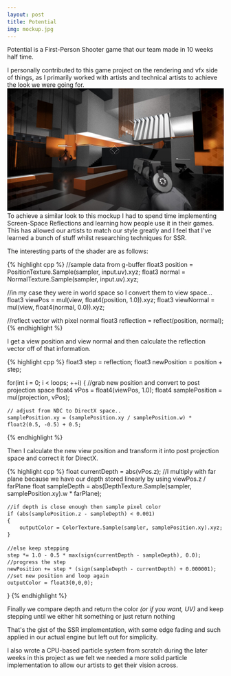 ```yaml
---
layout: post
title: Potential
img: mockup.jpg
---
```


Potential is a First-Person Shooter game that our team made in 10 weeks half time.

I personally contributed to this game project on the rendering and vfx side of things, as I primarily worked with artists and technical artists to achieve the look we were going for. ![](../assets/mockup.jpg)
To achieve a similar look to this mockup I had to spend time implementing Screen-Space Reflections and learning how people use it in their games.
This has allowed our artists to match our style greatly and I feel that I've learned a bunch of stuff whilst researching techniques for SSR.


The interesting parts of the shader are as follows:

{% highlight cpp %}
//sample data from g-buffer
float3 position = PositionTexture.Sample(sampler, input.uv).xyz;
float3 normal = NormalTexture.Sample(sampler, input.uv).xyz;

//in my case they were in world space so I convert them to view space...
float3 viewPos = mul(view, float4(position, 1.0)).xyz;
float3 viewNormal = mul(view, float4(normal, 0.0)).xyz;

//reflect vector with pixel normal
float3 reflection = reflect(position, normal);
{% endhighlight %}

I get a view position and view normal and then calculate the reflection vector off of that information.

{% highlight cpp %}
float3 step = reflection;
float3 newPosition = position + step;

for(int i = 0; i < loops; ++i)
{
    //grab new position and convert to post projection space
    float4 vPos = float4(viewPos, 1.0);
    float4 samplePosition = mul(projection, vPos);

    // adjust from NDC to DirectX space..
    samplePosition.xy = (samplePosition.xy / samplePosition.w) * float2(0.5, -0.5) + 0.5;

{% endhighlight %}

Then I calculate the new view position and transform it into post projection space and correct it for DirectX.

{% highlight cpp %}
    float currentDepth = abs(vPos.z);
    //I multiply with far plane because we have our depth stored linearly by using viewPos.z / farPlane
    float sampleDepth = abs(DepthTexture.Sample(sampler, samplePosition.xy).w * farPlane); 

    //if depth is close enough then sample pixel color
    if (abs(samplePosition.z - sampleDepth) < 0.001)
    {
        outputColor = ColorTexture.Sample(sampler, samplePosition.xy).xyz;
    }

    //else keep stepping
    step *= 1.0 - 0.5 * max(sign(currentDepth - sampleDepth), 0.0); //progress the step
    newPosition += step * (sign(sampleDepth - currentDepth) + 0.000001); //set new position and loop again
    outputColor = float3(0,0,0);
}
{% endhighlight %}

Finally we compare depth and return the color *(or if you want, UV)* and keep stepping until we either hit something or just return nothing

That's the gist of the SSR implementation, with some edge fading and such applied in our actual engine but left out for simplicity.

I also wrote a CPU-based particle system from scratch during the later weeks in this project as we felt we needed a more solid particle implementation to allow our artists to get their vision across.